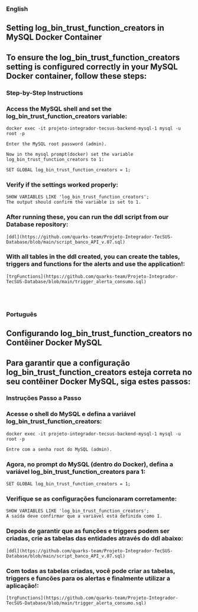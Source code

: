 ### English
## Setting log_bin_trust_function_creators in MySQL Docker Container
## To ensure the log_bin_trust_function_creators setting is configured correctly in your MySQL Docker container, follow these steps:

### Step-by-Step Instructions
### Access the MySQL shell and set the log_bin_trust_function_creators variable:

    docker exec -it projeto-integrador-tecsus-backend-mysql-1 mysql -u root -p

    Enter the MySQL root password (admin).

    Now in the mysql prompt(docker) set the variable log_bin_trust_function_creators to 1:

    SET GLOBAL log_bin_trust_function_creators = 1;

### Verify if the settings worked properly:

    SHOW VARIABLES LIKE 'log_bin_trust_function_creators';
    The output should confirm the variable is set to 1.

### After running these, you can run the ddl script from our Database repository:

    [ddl](https://github.com/quarks-team/Projeto-Integrador-TecSUS-Database/blob/main/script_banco_API_v.07.sql)

### With all tables in the ddl created, you can create the tables, triggers and functions for the alerts and use the application!:

    [trgFunctions](https://github.com/quarks-team/Projeto-Integrador-TecSUS-Database/blob/main/trigger_alerta_consumo.sql)

<br> <br>

### Português
## Configurando log_bin_trust_function_creators no Contêiner Docker MySQL
## Para garantir que a configuração log_bin_trust_function_creators esteja correta no seu contêiner Docker MySQL, siga estes passos:

### Instruções Passo a Passo
### Acesse o shell do MySQL e defina a variável log_bin_trust_function_creators:

    docker exec -it projeto-integrador-tecsus-backend-mysql-1 mysql -u root -p

    Entre com a senha root do MySQL (admin).

### Agora, no prompt do MySQL (dentro do Docker), defina a variável log_bin_trust_function_creators para 1:

    SET GLOBAL log_bin_trust_function_creators = 1;


### Verifique se as configurações funcionaram corretamente:

    SHOW VARIABLES LIKE 'log_bin_trust_function_creators';
    A saída deve confirmar que a variável está definida como 1.

### Depois de garantir que as funções e triggers podem ser criadas, crie as tabelas das entidades através do ddl abaixo:

    [ddl](https://github.com/quarks-team/Projeto-Integrador-TecSUS-Database/blob/main/script_banco_API_v.07.sql)

### Com todas as tabelas criadas, você pode criar as tabelas, triggers e funcões para os alertas e finalmente utilizar a aplicação!:

    [trgFunctions](https://github.com/quarks-team/Projeto-Integrador-TecSUS-Database/blob/main/trigger_alerta_consumo.sql)